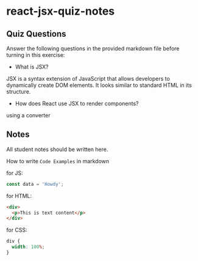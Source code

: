 # react-jsx-quiz-notes

## Quiz Questions

Answer the following questions in the provided markdown file before turning in this exercise:

- What is JSX?

JSX is a syntax extension of JavaScript that allows developers to dynamically create DOM elements. It looks similar to standard HTML in its structure.

- How does React use JSX to render components?

using a converter

## Notes

All student notes should be written here.

How to write `Code Examples` in markdown

for JS:

```javascript
const data = 'Howdy';
```

for HTML:

```html
<div>
  <p>This is text content</p>
</div>
```

for CSS:

```css
div {
  width: 100%;
}
```
